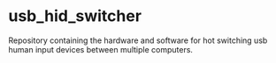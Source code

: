 # usb_hid_switcher
Repository containing the hardware and software for hot switching usb human input devices between multiple computers.
